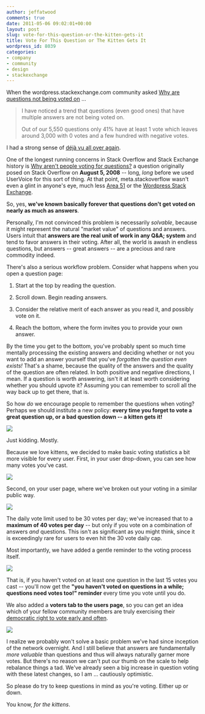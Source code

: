 ```yaml
---
author: jeffatwood
comments: true
date: 2011-05-06 09:02:01+00:00
layout: post
slug: vote-for-this-question-or-the-kitten-gets-it
title: Vote For This Question or The Kitten Gets It
wordpress_id: 8039
categories:
- company
- community
- design
- stackexchange
---
```


When the wordpress.stackexchange.com community asked [Why are questions not being voted on](http://meta.wordpress.stackexchange.com/questions/568/why-are-questions-not-being-voted-on) …





<blockquote>
I have noticed a trend that questions (even good ones) that have multiple answers are not being voted on.

> 
> 
Out of our 5,550 questions only 41% have at least 1 vote which leaves around 3,000 with 0 votes and a few hundred with negative votes.
</blockquote>





I had a strong sense of [déjà vu all over again](http://en.wikipedia.org/wiki/Yogi_Berra).



One of the longest running concerns in Stack Overflow and Stack Exchange history is [Why aren't people voting for questions?](http://meta.stackoverflow.com/questions/9508/why-arent-people-voting-for-questions) a question originally posed on Stack Overflow on **August 5, 2008** -- long, _long_ before we used UserVoice for this sort of thing. At that point, meta.stackoverflow wasn't even a glint in anyone's eye, much less [Area 51](http://area51.stackexchange.com) or the [Wordpress Stack Exchange](http://wordpress.stackexchange.com).



So, yes, **we've known basically forever that questions don't get voted on nearly as much as answers**.



Personally, I'm not convinced this problem is necessarily _solvable_, because it might represent the natural "market value" of questions and answers. Users intuit that **answers are the real unit of work in any Q&A; system** and tend to favor answers in their voting. After all, the world is awash in endless questions, but answers -- great answers -- are a precious and rare commodity indeed.



There's also a serious workflow problem. Consider what happens when you open a question page:




  1. Start at the top by reading the question.

  2. Scroll down. Begin reading answers.

  3. Consider the relative merit of each answer as you read it, and possibly vote on it.

  4. Reach the bottom, where the form invites you to provide your own answer.




By the time you get to the bottom, you've probably spent so much time mentally processing the existing answers and deciding whether or not you want to add an answer yourself that you've _forgotten the question even exists!_ That's a shame, because the quality of the answers and the quality of the question are often related. In both positive and negative directions, I mean. If a question is worth answering, isn't it at least worth considering whether you should upvote it? Assuming you can remember to scroll all the way back up to get there, that is.



So how _do_ we encourage people to remember the questions when voting? Perhaps we should institute a new policy: **every time you forget to vote a great question up, or a bad question down -- a kitten gets it!**



![](http://blog.stackoverflow.com/wp-content/uploads/or-this-kitten-gets-it.jpg)



Just kidding. Mostly.



Because we love kittens, we decided to make basic voting statistics a bit more visible for every user. First, in your user drop-down, you can see how many votes you've cast.



![](http://blog.stackoverflow.com/wp-content/uploads/user-drop-down-voting-stats.png)



Second, on your user page, where we've broken out your voting in a similar public way.



![](http://blog.stackoverflow.com/wp-content/uploads/user-page-voting-stats.png)



The daily vote limit used to be 30 votes per day; we've increased that to a **maximum of 40 votes per day** -- but only if you vote on a combination of answers _and_ questions. This isn't as significant as you might think, since it is exceedingly rare for users to even hit the 30 vote daily cap.



Most importantly, we have added a gentle reminder to the voting process itself.



![](http://blog.stackoverflow.com/wp-content/uploads/question-voting-reminder.png)



That is, if you haven't voted on at least one question in the last 15 votes you cast -- you'll now get the **"you haven't voted on questions in a while; questions need votes too!" reminder** every time you vote until you do.



We also added a **voters tab to the users page**, so you can get an idea which of your fellow community members are truly exercising their [democratic right to vote early and often](http://blog.stackoverflow.com/2010/10/vote-early-vote-often/).



![](http://blog.stackoverflow.com/wp-content/uploads/users-voters-tab.png)



I realize we probably won't solve a basic problem we've had since inception of the network overnight. And I still believe that answers are fundamentally _more valuable_ than questions and thus will always naturally garner more votes. But there's no reason we can't put our thumb on the scale to help rebalance things a tad. We've already seen a big increase in question voting with these latest changes, so I am ... cautiously optimistic. 



So please do try to keep questions in mind as you're voting. Either up or down.



You know, _for the kittens_.

